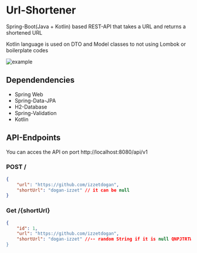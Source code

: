# Url-Shortener
Spring-Boot(Java + Kotlin) based REST-API that takes a URL and returns a shortened URL

Kotlin language is used on DTO and Model classes to not using Lombok or boilerplate codes

![example](https://user-images.githubusercontent.com/101109536/194917405-0e41424f-ea5b-49c3-ada2-0d481bcae845.gif)



## Dependendencies
<ul>
<li>Spring Web </li>
<li>Spring-Data-JPA </li>
<li>H2-Database </li>
<li>Spring-Validation </li>
<li>Kotlin</li>
</ul>

## API-Endpoints
You can acces the API on port <a>http://localhost:8080/api/v1 </a>

### POST /
```json
{
    "url": "https://github.com/izzetdogan",
    "shortUrl": "dogan-izzet" // it can be null
}
```

### Get /{shortUrl}
```json
{
    "id": 1,
    "url": "https://github.com/izzetdogan",
    "shortUrl": "dogan-izzet" //-- random String if it is null QNPJTRTWKU"
}
```

